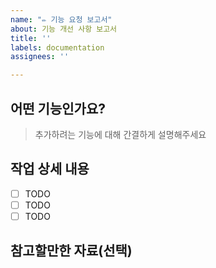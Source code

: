 ```yaml
---
name: "✏️ 기능 요청 보고서"
about: 기능 개선 사항 보고서
title: ''
labels: documentation
assignees: ''

---
```


## 어떤 기능인가요?

> 추가하려는 기능에 대해 간결하게 설명해주세요

## 작업 상세 내용

- [ ] TODO
- [ ] TODO
- [ ] TODO

## 참고할만한 자료(선택)
